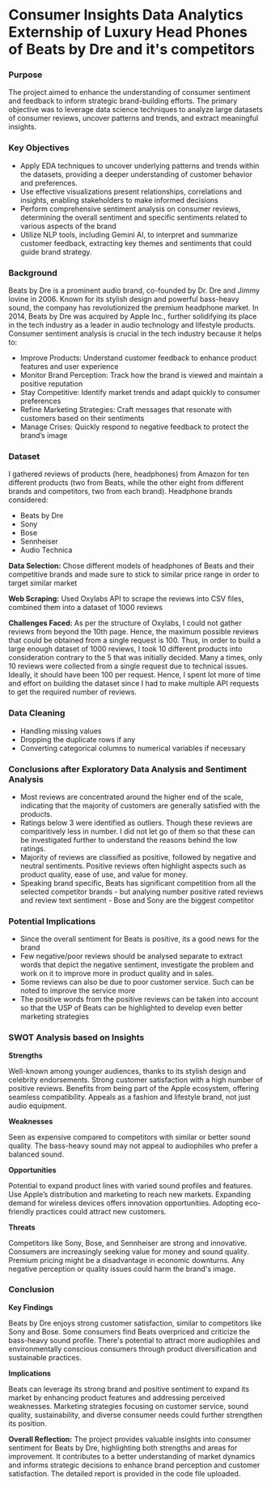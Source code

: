 # Consumer Insights Data Analytics Externship of Luxury Head Phones of Beats by Dre and it's competitors

### Purpose

The project aimed to enhance the understanding of consumer sentiment and feedback to inform strategic brand-building efforts. The primary objective was to leverage data science techniques to analyze large datasets of consumer reviews, uncover patterns and trends, and extract meaningful insights.

### Key Objectives

- Apply EDA techniques to uncover underlying patterns and trends within the datasets, providing a deeper understanding of customer behavior and preferences.
- Use effective visualizations present relationships, correlations and insights, enabling stakeholders to make informed decisions
- Perform comprehensive sentiment analysis on consumer reviews, determining the overall sentiment and specific sentiments related to various aspects of the brand
- Utilize NLP tools, including Gemini AI, to interpret and summarize customer feedback, extracting key themes and sentiments that could guide brand strategy.

### Background
Beats by Dre is a prominent audio brand, co-founded by Dr. Dre and Jimmy Iovine in 2006. Known for its stylish design and powerful bass-heavy sound, the company has revolutionized the premium headphone market. In 2014, Beats by Dre was acquired by Apple Inc., further solidifying its place in the tech industry as a leader in audio technology and lifestyle products. Consumer sentiment analysis is crucial in the tech industry because it helps to:

- Improve Products: Understand customer feedback to enhance product features and user experience
- Monitor Brand Perception: Track how the brand is viewed and maintain a positive reputation
- Stay Competitive: Identify market trends and adapt quickly to consumer preferences
- Refine Marketing Strategies: Craft messages that resonate with customers based on their sentiments
- Manage Crises: Quickly respond to negative feedback to protect the brand’s image

### Dataset
I gathered reviews of products (here, headphones) from Amazon for ten different products (two from Beats, while the other eight from different brands and competitors, two from each brand). Headphone brands considered:

- Beats by Dre
- Sony
- Bose
- Sennheiser
- Audio Technica

**Data Selection:** Chose different models of headphones of Beats and their competitive brands and made sure to stick to similar price range in order to target similar market

**Web Scraping:** Used Oxylabs API to scrape the reviews into CSV files, combined them into a dataset of 1000 reviews

**Challenges Faced:** 
As per the structure of Oxylabs, I could not gather reviews from beyond the 10th page. Hence, the maximum possible reviews that could be obtained from a single request is 100. Thus, in order to build a large enough dataset of 1000 reviews, I took 10 different products into consideration contrary to the 5 that was initially decided. Many a times, only 10 reviews were collected from a single request due to technical issues. Ideally, it should have been 100 per request. Hence, I spent lot more of time and effort on building the dataset since I had to make multiple API requests to get the required number of reviews.

### Data Cleaning

- Handling missing values
- Dropping the duplicate rows if any
- Converting categorical columns to numerical variables if necessary

### Conclusions after Exploratory Data Analysis and Sentiment Analysis

- Most reviews are concentrated around the higher end of the scale, indicating that the majority of customers are generally satisfied with the products.
- Ratings below 3 were identified as outliers. Though these reviews are comparitively less in number. I did not let go of them so that these can be investigated further to understand the reasons behind the low ratings.
- Majority of reviews are classified as positive, followed by negative and neutral sentiments. Positive reviews often highlight aspects such as product quality, ease of use, and value for money.
- Speaking brand specific, Beats has significant competition from all the selected competitor brands - but analying number positive rated reviews and review text sentiment - Bose and Sony are the biggest competitor
  
### Potential Implications

- Since the overall sentiment for Beats is positive, its a good news for the brand
- Few negative/poor reviews should be analysed separate to extract words that depict the negative sentiment, investigate the problem and work on it to improve more in product quality and in sales.
- Some reviews can also be due to poor customer service. Such can be noted to improve the service more
- The positive words from the positive reviews can be taken into account so that the USP of Beats can be highlighted to develop even better marketing strategies

### SWOT Analysis based on Insights

**Strengths**

Well-known among younger audiences, thanks to its stylish design and celebrity endorsements.
Strong customer satisfaction with a high number of positive reviews.
Benefits from being part of the Apple ecosystem, offering seamless compatibility.
Appeals as a fashion and lifestyle brand, not just audio equipment.

**Weaknesses**

Seen as expensive compared to competitors with similar or better sound quality.
The bass-heavy sound may not appeal to audiophiles who prefer a balanced sound.

**Opportunities**

Potential to expand product lines with varied sound profiles and features.
Use Apple’s distribution and marketing to reach new markets.
Expanding demand for wireless devices offers innovation opportunities.
Adopting eco-friendly practices could attract new customers.

**Threats**

Competitors like Sony, Bose, and Sennheiser are strong and innovative.
Consumers are increasingly seeking value for money and sound quality.
Premium pricing might be a disadvantage in economic downturns.
Any negative perception or quality issues could harm the brand's image.

### Conclusion

**Key Findings**

Beats by Dre enjoys strong customer satisfaction, similar to competitors like Sony and Bose.
Some consumers find Beats overpriced and criticize the bass-heavy sound profile.
There's potential to attract more audiophiles and environmentally conscious consumers through product diversification and sustainable practices.

**Implications**

Beats can leverage its strong brand and positive sentiment to expand its market by enhancing product features and addressing perceived weaknesses.
Marketing strategies focusing on customer service, sound quality, sustainability, and diverse consumer needs could further strengthen its position.

**Overall Reflection:** The project provides valuable insights into consumer sentiment for Beats by Dre, highlighting both strengths and areas for improvement. It contributes to a better understanding of market dynamics and informs strategic decisions to enhance brand perception and customer satisfaction. The detailed report is provided in the code file uploaded.
